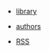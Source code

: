 

- [library](/library/data.json)
- [authors](/library/author-ids.json)

- [RSS](/cdn/rss-tweets.xml)


